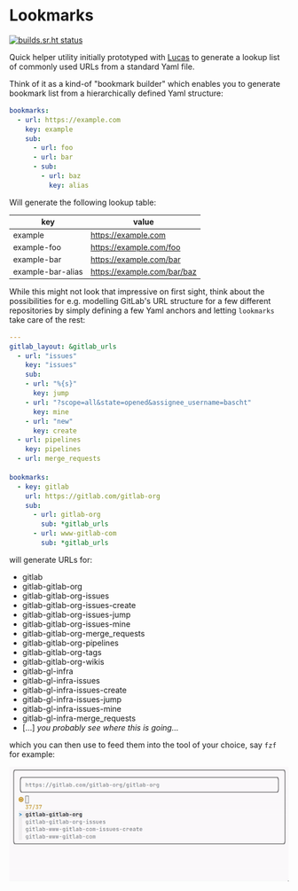 # Lookmarks

[![builds.sr.ht status](https://builds.sr.ht/~bascht/lookmarks.svg)](https://builds.sr.ht/~bascht/lookmarks?)

Quick helper utility initially prototyped with
[Lucas](https://github.com/moonglum/) to generate a lookup list of commonly used
URLs from a standard Yaml file.

Think of it as a kind-of "bookmark builder" which enables you to generate bookmark list from a hierarchically defined Yaml structure:

```yaml
bookmarks:
  - url: https://example.com
    key: example
    sub:
      - url: foo
      - url: bar
      - sub:
        - url: baz
          key: alias
```

Will generate the following lookup table:

| key               | value                       |
|-------------------|-----------------------------|
| example           | https://example.com         |
| example-foo       | https://example.com/foo     |
| example-bar       | https://example.com/bar     |
| example-bar-alias | https://example.com/bar/baz |


While this might not look that impressive on first sight, think about the possibilities for e.g. modelling GitLab's URL structure for a few different repositories by simply defining a few Yaml anchors and letting `lookmarks` take care of the rest:


```yaml
---
gitlab_layout: &gitlab_urls
  - url: "issues"
    key: "issues"
    sub:
    - url: "%{s}"
      key: jump
    - url: "?scope=all&state=opened&assignee_username=bascht"
      key: mine
    - url: "new"
      key: create
  - url: pipelines
    key: pipelines
  - url: merge_requests

bookmarks:
  - key: gitlab
    url: https://gitlab.com/gitlab-org
    sub:
      - url: gitlab-org
        sub: *gitlab_urls
      - url: www-gitlab-com
        sub: *gitlab_urls
```

will generate URLs for:

- gitlab
- gitlab-gitlab-org
- gitlab-gitlab-org-issues
- gitlab-gitlab-org-issues-create
- gitlab-gitlab-org-issues-jump
- gitlab-gitlab-org-issues-mine
- gitlab-gitlab-org-merge_requests
- gitlab-gitlab-org-pipelines
- gitlab-gitlab-org-tags
- gitlab-gitlab-org-wikis
- gitlab-gl-infra
- gitlab-gl-infra-issues
- gitlab-gl-infra-issues-create
- gitlab-gl-infra-issues-jump
- gitlab-gl-infra-issues-mine
- gitlab-gl-infra-merge_requests
- […] _you probably see where this is going…_

which you can then use to feed them into the tool of your choice, say `fzf` for example:

![screencap](./lookmarks-with-fzf.gif)
